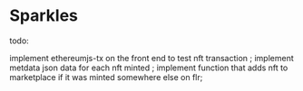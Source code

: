 # Sparkles

todo:

implement  ethereumjs-tx on the front end to test nft transaction ;
implement metdata json data for each nft minted ;
implement function that adds nft to marketplace if it was minted somewhere else on flr;


